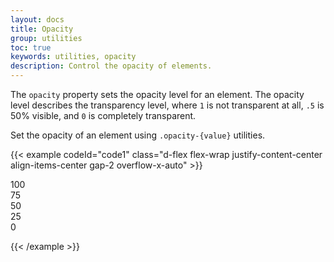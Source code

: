```yaml
---
layout: docs
title: Opacity
group: utilities
toc: true
keywords: utilities, opacity
description: Control the opacity of elements.
---
```


The `opacity` property sets the opacity level for an element. The opacity level describes the transparency 
level, where `1` is not transparent at all, `.5` is 50% visible, and `0` is completely transparent.

Set the opacity of an element using `.opacity-{value}` utilities.

{{< example codeId="code1" class="d-flex flex-wrap justify-content-center align-items-center gap-2 overflow-x-auto" >}}

<div class="opacity-100 text-bg-warning p-3">100</div>
<div class="opacity-75 text-bg-warning p-3">75</div>
<div class="opacity-50 text-bg-warning p-3">50</div>
<div class="opacity-25 text-bg-warning p-3">25</div>
<div class="opacity-0 text-bg-warning p-3">0</div>

{{< /example >}}